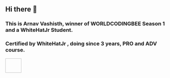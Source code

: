 ## Hi there 👋
### This is Arnav Vashisth, winner of WORLDCODINGBEE Season 1 and a WhiteHatJr Student. 
### Certified by WhiteHatJr , doing since 3 years, PRO and ADV course.
<img source="https://www.datocms-assets.com/45470/1631026680-logo-react-native.png" width="50px" height="45px"/>

